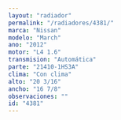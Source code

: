```yaml
---
layout: "radiador"
permalink: "/radiadores/4381/"
marca: "Nissan"
modelo: "March"
ano: "2012"
motor: "L4 1.6"
transmision: "Automática"
parte: "21410-1HS3A"
clima: "Con clima"
alto: "20 3/16"
ancho: "16 7/8"
observaciones: ""
id: "4381"
---
```


